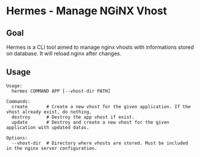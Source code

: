 Hermes - Manage NGiNX Vhost
===========================

Goal
----

Hermes is a CLI tool aimed to manage nginx vhosts with informations stored on database. It will reload nginx after changes.

Usage
-----

```
Usage:
  hermes COMMAND APP [--vhost-dir PATH]

Commands:
  create       # Create a new vhost for the given application. If the vhost already exist, do nothing.
  destroy      # Destroy the app vhost if exist.
  update       # Destroy and create a new vhost for the given application with updated datas.

Options:
  --vhost-dir  # Directory where vhosts are stored. Must be included in the nginx server configuration.
```
